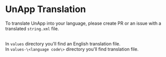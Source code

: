 # UnApp Translation
To translate UnApp into your language, please create PR or an issue with a translated ```string.xml``` file. 

<br>In ```values``` directory you'll find an English translation file.
<br>In ```values-\<language code\>``` directory you'll find <language> translation file.
